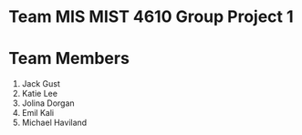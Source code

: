 # Team MIS MIST 4610 Group Project 1

# Team Members
1. Jack Gust
2. Katie Lee
3. Jolina Dorgan
4. Emil Kali
5. Michael Haviland
